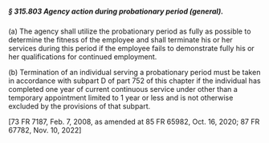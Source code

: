 ##### § 315.803 Agency action during probationary period (general). #####

(a) The agency shall utilize the probationary period as fully as possible to determine the fitness of the employee and shall terminate his or her services during this period if the employee fails to demonstrate fully his or her qualifications for continued employment.

(b) Termination of an individual serving a probationary period must be taken in accordance with subpart D of part 752 of this chapter if the individual has completed one year of current continuous service under other than a temporary appointment limited to 1 year or less and is not otherwise excluded by the provisions of that subpart.

[73 FR 7187, Feb. 7, 2008, as amended at 85 FR 65982, Oct. 16, 2020; 87 FR 67782, Nov. 10, 2022]